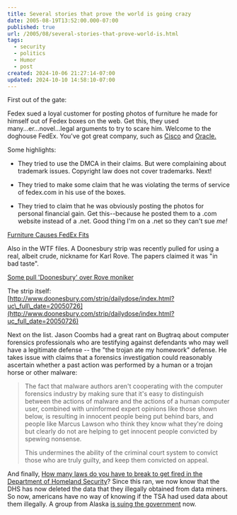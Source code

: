 ```yaml
---
title: Several stories that prove the world is going crazy
date: 2005-08-19T13:52:00.000-07:00
published: true
url: /2005/08/several-stories-that-prove-world-is.html
tags:
  - security
  - politics
  - Humor
  - post
created: 2024-10-06 21:27:14-07:00
updated: 2024-10-10 14:58:10-07:00
---
```


First out of the gate:  
  
Fedex sued a loyal customer for posting photos of furniture he made for himself out of Fedex boxes on the web. Get this, they used many...er...novel...legal arguments to try to scare him. Welcome to the doghouse FedEx. You've got great company, such as [Cisco](http://www.wired.com/news/technology/0,1282,68435,00.html) and [Oracle.](http://www.attrition.org/pipermail/isn/2005-August/001816.html)  
  
Some highlights:  
  

  
*   They tried to use the DMCA in their claims. But were complaining about trademark issues. Copyright law does not cover trademarks. Next!  
    
*   They tried to make some claim that he was violating the terms of service of fedex.com in his use of the boxes.  
    
*   They tried to claim that he was obviously posting the photos for personal financial gain. Get this--because he posted them to a .com website instead of a .net. Good thing I'm on a .net so they can't sue _me!_  
    

  
  
[Furniture Causes FedEx Fits](http://www.wired.com/news/culture/0,1284,68492,00.html)  
  
Also in the WTF files. A Doonesbury strip was recently pulled for using a real, albeit crude, nickname for Karl Rove. The papers claimed it was "in bad taste".  
  
[Some pull 'Doonesbury' over Rove moniker](http://www.cnn.com/2005/SHOWBIZ/books/07/27/doonesbury.language.ap/index.html?section=cnn_topstories)  
  
The strip itself:  
[http://www.doonesbury.com/strip/dailydose/index.html?uc\_full\_date=20050726](http://www.doonesbury.com/strip/dailydose/index.html?uc_full_date=20050726)  
  
Next on the list. Jason Coombs had a great rant on Bugtraq about computer forensics professionals who are testifying against defendants who may well have a legitimate defense -- the "the trojan ate my homework" defense. He takes issue with claims that a forensics investigation could reasonably ascertain whether a past action was performed by a human or a trojan horse or other malware:  
  

>   
> The fact that malware authors aren't cooperating with the computer forensics industry by making sure that it's easy to distinguish between the actions of malware and the actions of a human computer user, combined with uninformed expert opinions like those shown below, is resulting in innocent people being put behind bars, and people like Marcus Lawson who think they know what they're doing but clearly do not are helping to get innocent people convicted by spewing nonsense.  
>   
> This undermines the ability of the criminal court system to convict those who are truly guilty, and keep them convicted on appeal.  

  
  
And finally, [How many laws do you have to break to get fired in the Department of Homeland Security](http://www.emergentchaos.com/archives/001542.html)? Since this ran, we now know that the DHS has now deleted the data that they illegally obtained from data miners. So now, americans have no way of knowing if the TSA had used data about them illegally. A group from Alaska [is suing the government](http://alaskafreedom.com/akn/home.html) now.